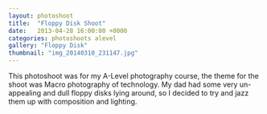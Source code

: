```yaml
---
layout: photoshoot
title:  "Floppy Disk Shoot"
date:   2013-04-28 16:00:00 +0000
categories: photoshoots alevel
gallery: "Floppy Disk"
thumbnail: "img_20140310_231147.jpg"
---
```

This photoshoot was for my A-Level photography course, the theme for the shoot was Macro photography of technology. My dad had some very un-appealing and dull floppy disks lying around, so I decided to try and jazz them up with composition and lighting.
